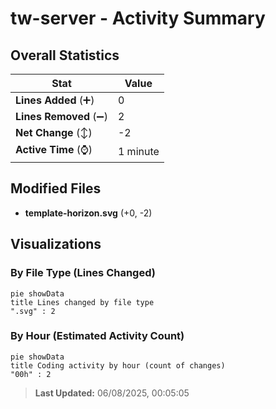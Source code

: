 # tw-server - Activity Summary 

## Overall Statistics

| Stat                   | Value                                                             |
| ---------------------- | ----------------------------------------------------------------- |
| **Lines Added** (➕)   | 0                                          |
| **Lines Removed** (➖) | 2                                        |
| **Net Change** (↕)    | -2                |
| **Active Time** (⌚)   | 1 minute |


## Modified Files
- **template-horizon.svg** (+0, -2)

## Visualizations

### By File Type (Lines Changed)

```mermaid
pie showData
title Lines changed by file type
".svg" : 2
```

### By Hour (Estimated Activity Count)

```mermaid
pie showData
title Coding activity by hour (count of changes)
"00h" : 2
```


> **Last Updated:** 06/08/2025, 00:05:05